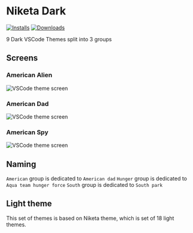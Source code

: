 # Niketa Dark

[![Installs](https://img.shields.io/vscode-marketplace/i/selfrefactor.Niketa-theme.svg?style=flat-square)](https://marketplace.visualstudio.com/items?itemName=selfrefactor.Niketa-theme)
[![Downloads](https://img.shields.io/vscode-marketplace/d/selfrefactor.Niketa-theme.svg?style=flat-square)](https://marketplace.visualstudio.com/items?itemName=selfrefactor.Niketa-theme)

9 Dark VSCode Themes split into 3 groups

## Screens

### American Alien

![VSCode theme screen](https://github.com/selfrefactor/niketa-themes/blob/master/packages/niketa_dark/screens/american.alien.png?raw=true)

### American Dad

![VSCode theme screen](https://github.com/selfrefactor/niketa-themes/blob/master/packages/niketa_dark/screens/american.dad.png?raw=true)

### American Spy

![VSCode theme screen](https://github.com/selfrefactor/niketa-themes/blob/master/packages/niketa_dark/screens/american.spy.png?raw=true)

## Naming

`American` group is dedicated to `American dad`
`Hunger` group is dedicated to `Aqua team hunger force`
`South` group is dedicated to `South park`

## Light theme

This set of themes is based on Niketa theme, which is set of 18 light themes.
